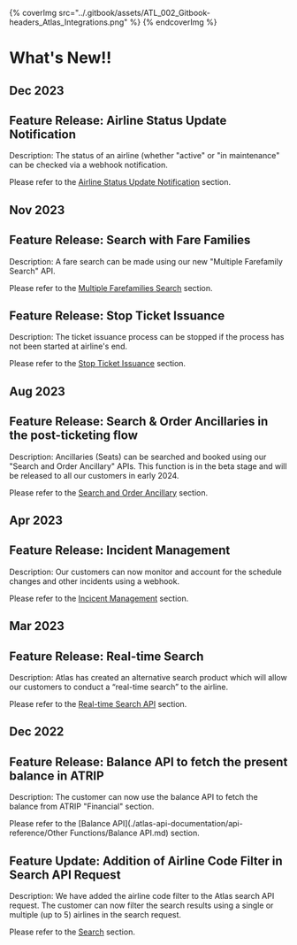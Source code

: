 
{% coverImg src="../.gitbook/assets/ATL_002_Gitbook-headers_Atlas_Integrations.png" %}
{% endcoverImg %}


# What's New!!

## Dec 2023

## Feature Release: Airline Status Update Notification

Description: The status of an airline (whether "active" or "in maintenance" can be checked via a webhook notification.

Please refer to the [Airline Status Update Notification](../atlas-api-documentation/api-reference/notifications-by-webhook/airline-status-notification.md) section.


## Nov 2023

## Feature Release: Search with Fare Families

Description: A fare search can be made using our new "Multiple Farefamily Search" API.

Please refer to the [Multiple Farefamilies Search](./atlas-api-documentation/api-reference/shopping-and-ticketing/multiple-farefamilies-search.md) section.


## Feature Release: Stop Ticket Issuance

Description: The ticket issuance process can be stopped if the process has not been started at airline's end.

Please refer to the [Stop Ticket Issuance](./atlas-api-documentation/api-reference/shopping-and-ticketing/stop-ticket-issuance.md) section.


## Aug 2023

## Feature Release: Search & Order Ancillaries in the post-ticketing flow

Description: Ancillaries (Seats) can be searched and booked using our "Search and Order Ancillary" APIs. This function is in the beta stage and will be released to all our customers in early 2024.

Please refer to the [Search and Order Ancillary](./atlas-api-documentation/api-reference/post-ticketing-service/README.md) section.


## Apr 2023

## Feature Release: Incident Management

Description: Our customers can now monitor and account for the schedule changes and other incidents using a webhook.

Please refer to the [Incicent Management](./atlas-api-documentation/api-reference/Other-functions/README.md) section.


## Mar 2023

## Feature Release: Real-time Search

Description: Atlas has created an alternative search product which will allow our customers to conduct a “real-time search” to the airline.  

Please refer to the [Real-time Search API](./atlas-api-documentation/api-reference/shopping-and-ticketing/real-timesearch.md) section.


## Dec 2022

## Feature Release: Balance API to fetch the present balance in ATRIP

Description: The customer can now use the balance API to fetch the balance from ATRIP "Financial" section.

Please refer to the [Balance API](./atlas-api-documentation/api-reference/Other Functions/Balance API.md) section.


## Feature Update: Addition of Airline Code Filter in Search API Request

Description: We have added the airline code filter to the Atlas search API request. The customer can now filter the search results using a single or multiple (up to 5) airlines in the search request.

Please refer to the [Search](./atlas-api-documentation/api-reference/shopping-and-ticketing/search.md) section.
